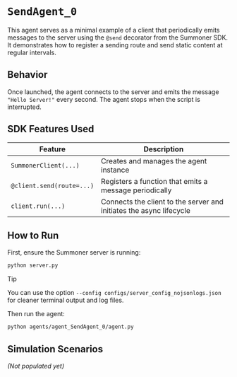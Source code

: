 # `SendAgent_0`

This agent serves as a minimal example of a client that periodically emits messages to the server using the `@send` decorator from the Summoner SDK. It demonstrates how to register a sending route and send static content at regular intervals.

## Behavior

Once launched, the agent connects to the server and emits the message `"Hello Server!"` every second. The agent stops when the script is interrupted.


## SDK Features Used

| Feature                         | Description                                                      |
|---------------------------------|------------------------------------------------------------------|
| `SummonerClient(...)`           | Creates and manages the agent instance                           |
| `@client.send(route=...)`       | Registers a function that emits a message periodically           |
| `client.run(...)`               | Connects the client to the server and initiates the async lifecycle |


## How to Run

First, ensure the Summoner server is running:

```bash
python server.py
```

> [!TIP]
> You can use the option `--config configs/server_config_nojsonlogs.json` for cleaner terminal output and log files.

Then run the agent:

```bash
python agents/agent_SendAgent_0/agent.py
```

## Simulation Scenarios

*(Not populated yet)*

